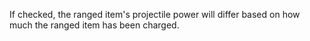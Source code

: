 If checked, the ranged item's projectile power will differ based on how much the ranged item has been charged.